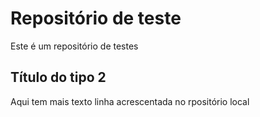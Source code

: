 # Repositório de teste
Este é um repositório de testes
## Título do tipo 2
Aqui tem mais texto
linha acrescentada no rpositório local